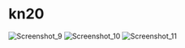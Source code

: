 ﻿# kn20
 

![Screenshot_9](https://user-images.githubusercontent.com/84195621/122028112-623f2b80-cdd4-11eb-9cf4-da2af80790e5.png)
![Screenshot_10](https://user-images.githubusercontent.com/84195621/122028115-623f2b80-cdd4-11eb-8d70-ab03d5dbdfc0.png)
![Screenshot_11](https://user-images.githubusercontent.com/84195621/122028110-610dfe80-cdd4-11eb-90dd-987af1090aaf.png)
